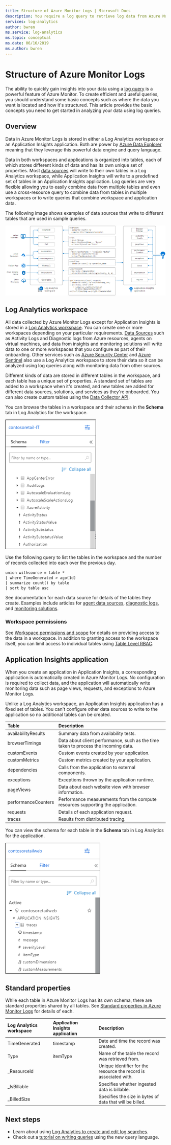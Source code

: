 ```yaml
---
title: Structure of Azure Monitor Logs | Microsoft Docs
description: You require a log query to retrieve log data from Azure Monitor.  This article describes how new log queries are used in Azure Monitor and provides concepts that you need to understand before creating one.
services: log-analytics
author: bwren
ms.service: log-analytics
ms.topic: conceptual
ms.date: 06/16/2019
ms.author: bwren
---
```


# Structure of Azure Monitor Logs
The ability to quickly gain insights into your data using a [log query](log-query-overview.md) is a powerful feature of Azure Monitor. To create efficient and useful queries, you should understand some basic concepts such as where the data you want is located and how it's structured. This article provides the basic concepts you need to get started in analyzing your data using log queries.

## Overview
Data in Azure Monitor Logs is stored in either a Log Analytics workspace or an Application Insights application. Both are power by [Azure Data Explorer](/azure/data-explorer/) meaning that they leverage this powerful data engine and query language.

Data in both workspaces and applications is organized into tables, each of which stores different kinds of data and has its own unique set of properties. Most [data sources](../platform/data-sources.md) will write to their own tables in a Log Analytics workspace, while Application Insights will write to a predefined set of tables in an Application Insights application. Log queries are very flexible allowing you to easily combine data from multiple tables and even use a cross-resource query to combine data from tables in multiple workspaces or to write queries that combine workspace and application data.

The following image shows examples of data sources that write to different tables that are used in sample queries.

![Tables](media/logs-structure/queries-tables.png)

## Log Analytics workspace
All data collected by Azure Monitor Logs except for Application Insights is stored in a [Log Analytics workspace](../platform/manage-access.md). You can create one or more workspaces depending on your particular requirements. [Data Sources](../platform/data-sources.md) such as Activity Logs and Diagnostic logs from Azure resources, agents on virtual machines, and data from insights and monitoring solutions will write data to one or more workspaces that you configure as part of their onboarding. Other services such as [Azure Security Center](/azure/security-center/) and [Azure Sentinel](/azure/sentinel/) also use a Log Analytics workspace to store their data so it can be analyzed using log queries along with monitoring data from other sources.

Different kinds of data are stored in different tables in the workspace, and each table has a unique set of properties. A standard set of tables are added to a workspace when it's created, and new tables are added for different data sources, solutions, and services as they're onboarded. You can also create custom tables using the [Data Collector API](../platform/data-collector-api.md).

You can browse the tables in a workspace and their schema in the **Schema** tab in Log Analytics for the workspace.

![Workspace schema](media/scope/workspace-schema.png)

Use the following query to list the tables in the workspace and the number of records collected into each over the previous day. 

```Kusto
union withsource = table * 
| where TimeGenerated > ago(1d)
| summarize count() by table
| sort by table asc
```
See documentation for each data source for details of the tables they create. Examples include articles for [agent data sources](../platform/agent-data-sources.md), [diagnostic logs](../platform/diagnostic-logs-schema.md), and [monitoring solutions](../insights/solutions-inventory.md).

### Workspace permissions
See [Workspace permissions and scope](../platform/manage-access.md#workspace-permissions-and-scope) for details on providing access to the data in a workspace. In addition to granting access to the workspace itself, you can limit access to individual tables using [Table Level RBAC](../platform/manage-access.md#table-level-rbac).

## Application Insights application
When you create an application in Application Insights, a corresponding application is automatically created in Azure Monitor Logs. No configuration is required to collect data, and the application will automatically write monitoring data such as page views, requests, and exceptions to Azure Monitor Logs.

Unlike a Log Analytics workspace, an Application Insights application has a fixed set of tables. You can't configure other data sources to write to the application so no additional tables can be created. 

| Table | Description | 
|:---|:---|
| availabilityResults | Summary data from availability tests. |
| browserTimings      | Data about client performance, such as the time taken to process the incoming data. |
| customEvents        | Custom events created by your application. |
| customMetrics       | Custom metrics created by your application. |
| dependencies        | Calls from the application to external components. |
| exceptions          | Exceptions thrown by the application runtime. |
| pageViews           | Data about each website view with browser information. |
| performanceCounters | Performance measurements from the compute resources supporting the application. |
| requests            | Details of each application request.  |
| traces              | Results from distributed tracing. |

You can view the schema for each table in the **Schema** tab in Log Analytics for the application.

![Application schema](media/scope/application-schema.png)

## Standard properties
While each table in Azure Monitor Logs has its own schema, there are standard properties shared by all tables. See [Standard properties in Azure Monitor Logs](../platform/log-standard-properties.md) for details of each.

| Log Analytics workspace | Application Insights application | Description |
|:---|:---|:---|
| TimeGenerated | timestamp  | Date and time the record was created. |
| Type          | itemType   | Name of the table the record was retrieved from. |
| _ResourceId   |            | Unique identifier for the resource the record is associated with. |
| _IsBillable   |            | Specifies whether ingested data is billable. |
| _BilledSize   |            | Specifies the size in bytes of data that will be billed. |

## Next steps
- Learn about using [Log Analytics to create and edit log searches](../log-query/portals.md).
- Check out a [tutorial on writing queries](../log-query/get-started-queries.md) using the new query language.
